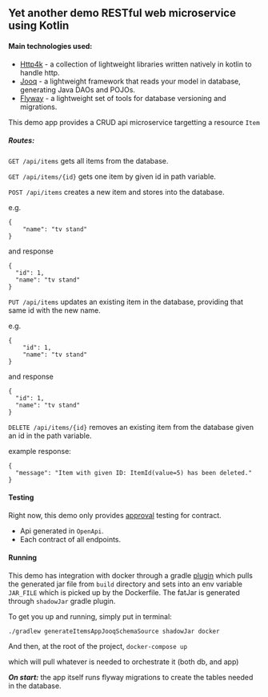 ## Yet another demo RESTful web microservice using Kotlin

#### Main technologies used:
- [Http4k](https://www.http4k.org/) - a collection of lightweight libraries written natively in kotlin to handle http.
- [Jooq](https://www.jooq.org/) - a lightweight framework that reads your model in database, generating Java DAOs and POJOs.
- [Flyway](https://flywaydb.org/documentation/migrations) - a lightweight set of tools for database versioning and migrations.

This demo app provides a CRUD api microservice targetting a resource `Item`

##### Routes:

`GET /api/items` gets all items from the database.

`GET /api/items/{id}` gets one item by given id in path variable.

`POST /api/items` creates a new item and stores into the database.

e.g.
```jshelllanguage
{
    "name": "tv stand"
}
```
and response
```jshelllanguage
{
  "id": 1,
  "name": "tv stand"
}
```

`PUT /api/items` updates an existing item in the database, providing that same id with the new name.

e.g.
```jshelllanguage
{
    "id": 1,
    "name": "tv stand"
}
```
and response
```jshelllanguage
{
  "id": 1,
  "name": "tv stand"
}
```

`DELETE /api/items/{id}` removes an existing item from the database given an id in the path variable.

example response:
```jshelllanguage
{
  "message": "Item with given ID: ItemId(value=5) has been deleted."
}
```

#### Testing

Right now, this demo only provides [approval](https://www.http4k.org/guide/modules/approvaltests/) testing for contract.
- Api generated in `OpenApi`.
- Each contract of all endpoints.

#### Running

This demo has integration with docker through a gradle [plugin](https://github.com/palantir/gradle-docker) which pulls
the generated jar file from `build` directory and sets into an env variable `JAR_FILE` which is picked up by the Dockerfile.
The fatJar is generated through `shadowJar` gradle plugin.

To get you up and running, simply put in terminal: 

`./gradlew generateItemsAppJooqSchemaSource shadowJar docker`

And then, at the root of the project, `docker-compose up` 

which will pull whatever is needed to orchestrate it (both db, and app)

***On start:*** the app itself runs flyway migrations to create the tables needed in the database.
